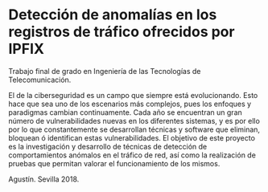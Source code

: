 # Detección de anomalías en los registros de tráfico ofrecidos por IPFIX

Trabajo final de grado en Ingeniería de las Tecnologías de Telecomunicación.
 
El de la ciberseguridad  es un campo que siempre está evolucionando. Esto  hace que sea uno de los escenarios más complejos,  pues los enfoques y paradigmas cambian continuamente.
Cada año se encuentran  un gran  número de vulnerabilidades nuevas en los diferentes sistemas, y es por ello por lo que constantemente  se desarrollan técnicas y software que eliminan, bloquean ó identifican estas vulnerabilidades.
El objetivo de este proyecto es la investigación y desarrollo de técnicas de detección de comportamientos anómalos en el tráfico de red, así como  la realización de pruebas que permitan valorar el funcionamiento de los mismos.

Agustín. 
Sevilla 2018.
